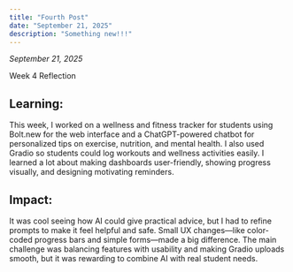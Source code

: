 ```yaml
---
title: "Fourth Post"
date: "September 21, 2025"
description: "Something new!!!"
---
```

*September 21, 2025*

Week 4 Reflection

## Learning:


This week, I worked on a wellness and fitness tracker for students using Bolt.new for the web interface and a ChatGPT-powered chatbot for personalized tips on exercise, nutrition, and mental health. I also used Gradio so students could log workouts and wellness activities easily. I learned a lot about making dashboards user-friendly, showing progress visually, and designing motivating reminders.

## Impact:

It was cool seeing how AI could give practical advice, but I had to refine prompts to make it feel helpful and safe. Small UX changes—like color-coded progress bars and simple forms—made a big difference. The main challenge was balancing features with usability and making Gradio uploads smooth, but it was rewarding to combine AI with real student needs.